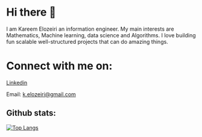 # Hi there 👋
  I am Kareem Elozeiri an information engineer. My main interests are Mathematics, Machine learning, data science and Algorithms. I love building fun scalable well-structured projects that can do amazing things. 
# Connect with me on:
[Linkedin](https://www.linkedin.com/in/kareem-elozeiri-a09657218/)

Email: k.elozeiri@gmail.com

## Github stats:
[![Top Langs](https://github-readme-stats.vercel.app/api/top-langs/?username=KareemElozeiri&layout=compact)](https://github.com/anuraghazra/github-readme-stats)

